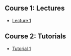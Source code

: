 ## Course 1: Lectures
- [Lecture 1](./lecture/Lecture_1.html)

## Course 2: Tutorials

- [Tutorial 1](./tutorial/tutorial_1.html)
